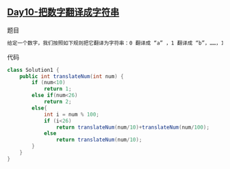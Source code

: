 ## [Day10-把数字翻译成字符串](https://leetcode-cn.com/problems/ba-shu-zi-fan-yi-cheng-zi-fu-chuan-lcof/)

题目

```tex
给定一个数字，我们按照如下规则把它翻译为字符串：0 翻译成 “a” ，1 翻译成 “b”，……，11 翻译成 “l”，……，25 翻译成 “z”。一个数字可能有多个翻译。请编程实现一个函数，用来计算一个数字有多少种不同的翻译方法。
```

代码

```java
class Solution1 {
    public int translateNum(int num) {
        if (num<10)
            return 1;
        else if(num<26)
            return 2;
        else{
            int i = num % 100;
            if (i<26)
                return translateNum(num/10)+translateNum(num/100);
            else
                return translateNum(num/10);
        }
    }
}
```

